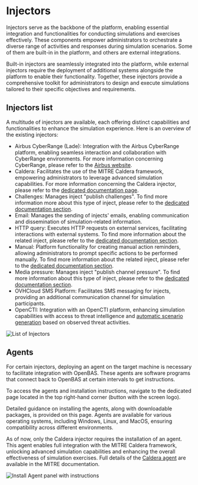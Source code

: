 # Injectors

Injectors serve as the backbone of the platform, enabling essential integration and functionalities for conducting simulations and exercises effectively. These components empower administrators to orchestrate a diverse range of activities and responses during simulation scenarios. Some of them are built-in in the platform, and others are external integrations. 

Built-in injectors are seamlessly integrated into the platform, while external injectors require the deployment of additional systems alongside the platform to enable their functionality. Together, these injectors provide a comprehensive toolkit for administrators to design and execute simulations tailored to their specific objectives and requirements.

## Injectors list

A multitude of injectors are available, each offering distinct capabilities and functionalities to enhance the simulation experience. Here is an overview of the existing injectors:

- Airbus CyberRange (Lade): Integration with the Airbus CyberRange platform, enabling seamless interaction and collaboration with CyberRange environments. For more information concerning CyberRange, please refer to the [Airbus website](https://www.cyber.airbus.com/cyberrange/).
- Caldera: Facilitates the use of the MITRE Caldera framework, empowering administrators to leverage advanced simulation capabilities. For more information concerning the Caldera injector, please refer to the [dedicated documentation page](inject-caldera.md).
- Challenges: Manages inject "publish challenges". To find more information more about this type of inject, please refer to the [dedicated documentation section](injects.md#challenge-section).
- Email: Manages the sending of injects' emails, enabling communication and dissemination of simulation-related information.
- HTTP query: Executes HTTP requests on external services, facilitating interactions with external systems. To find more information about the related inject, please refer to the [dedicated documentation section](injects.md#http-section).
- Manual: Platform functionality for creating manual action reminders, allowing administrators to prompt specific actions to be performed manually. To find more information about the related inject, please refer to the [dedicated documentation section](injects.md#manual-section).
- Media pressure: Manages inject "publish channel pressure". To find more information about this type of inject, please refer to the [dedicated documentation section](injects.md#media-pressure-section).
- OVHCloud SMS Platform: Facilitates SMS messaging for injects, providing an additional communication channel for simulation participants.
- OpenCTI: Integration with an OpenCTI platform, enhancing simulation capabilities with access to threat intelligence and [automatic scenario generation](scenario/opencti_scenario.md) based on observed threat activities.

![List of Injectors](assets/list_of_injectors.png)

<a id="agent-section"></a>
## Agents

For certain injectors, deploying an agent on the target machine is necessary to facilitate integration with OpenBAS. These agents are software programs that connect back to OpenBAS at certain intervals to get instructions.

To access the agents and installation instructions, navigate to the dedicated page located in the top right-hand corner (button with the screen logo). 

Detailed guidance on installing the agents, along with downloadable packages, is provided on this page. Agents are available for various operating systems, including Windows, Linux, and MacOS, ensuring compatibility across different environments. 

As of now, only the Caldera injector requires the installation of an agent. This agent enables full integration with the MITRE Caldera framework, unlocking advanced simulation capabilities and enhancing the overall effectiveness of simulation exercises. Full details of the [Caldera agent](https://caldera.readthedocs.io/en/latest/Learning-the-terminology.html#agents) are available in the MITRE documentation.

![Install Agent panel with instructions](assets/install_agent_instruction.png)
